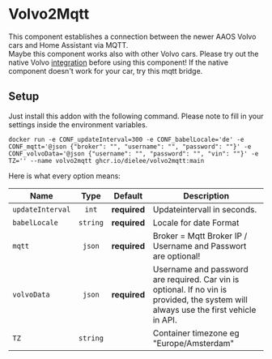 # Volvo2Mqtt

This component establishes a connection between the newer AAOS Volvo cars and Home Assistant via MQTT.<br>
Maybe this component works also with other Volvo cars. Please try out the native Volvo [integration](https://www.home-assistant.io/integrations/volvooncall/) before using this component! If the native component doesn't work for your car, try this mqtt bridge.

## Setup

Just install this addon with the following command.
Please note to fill in your settings inside the environment variables.

`docker run -e CONF_updateInterval=300 -e CONF_babelLocale='de' -e CONF_mqtt='@json {"broker": "", "username": "", "password": ""}' -e CONF_volvoData='@json {"username": "", "password": "", "vin": ""}' -e TZ='' --name volvo2mqtt ghcr.io/dielee/volvo2mqtt:main`

Here is what every option means:

| Name                 |   Type    |   Default    | Description                                                     |
| -------------------- | :-------: | :----------: | --------------------------------------------------------------- |
| `updateInterval`     | `int`     | **required** | Updateintervall in seconds.                                     |
| `babelLocale`        | `string`  | **required** | Locale for date Format                                          |
| `mqtt`               | `json`    | **required** | Broker = Mqtt Broker IP / Username and Passwort are optional!   |
| `volvoData`          | `json`    | **required** | Username and password are required. Car vin is optional. If no vin is provided, the system will always use the first vehicle in API.                                        |
| `TZ`                 | `string`  |              | Container timezone eg "Europe/Amsterdam" |

